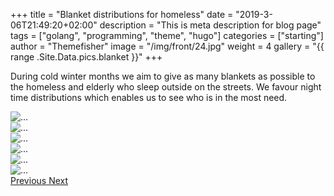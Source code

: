 +++
title = "Blanket distributions for homeless"
date = "2019-3-06T21:49:20+02:00"
description = "This is meta description for blog page"
tags = ["golang", "programming", "theme", "hugo"]
categories = ["starting"]
author = "Themefisher"
image = "/img/front/24.jpg"
weight = 4
gallery = "{{ range .Site.Data.pics.blanket }}"
+++

During cold winter months we aim to give as many blankets as possible to the homeless and elderly who sleep outside on the streets. We favour night time distributions which enables us to see who is in the most need.

 <div id="carouselExampleControls" class="carousel slide" data-ride="carousel" >
            <div class="carousel-inner">
              <div class="carousel-item active">
                <img src="/img/Blanket distributions for homeless/1.jpg" class="d-block  center-image" alt="...">
              </div> 
              <div class="carousel-item"> 
                <img src="/img/Blanket distributions for homeless/2.jpg" class="d-block  center-image" alt="...">
              </div>
               <div class="carousel-item"> 
                <img src="/img/Blanket distributions for homeless/3.jpg" class="d-block  center-image" alt="...">
              </div>
               <div class="carousel-item"> 
                <img src="/img/Blanket distributions for homeless/4.jpg" class="d-block  center-image" alt="...">
              </div>
               <div class="carousel-item"> 
                <img src="/img/Blanket distributions for homeless/5.jpg" class="d-block  center-image" alt="...">
              </div>
               <div class="carousel-item"> 
                <img src="/img/Blanket distributions for homeless/6.jpg" class="d-block center-image"  alt="...">
              </div>                 
            </div>
            <a class="carousel-control-prev" href="#carouselExampleControls" role="button" data-slide="prev">
              <span class="carousel-control-prev-icon" aria-hidden="true"></span>
              <span class="sr-only">Previous</span>
            </a>
            <a class="carousel-control-next" href="#carouselExampleControls" role="button" data-slide="next">
              <span class="carousel-control-next-icon" aria-hidden="true"></span>
              <span class="sr-only">Next</span>
            </a>
          </div> 
